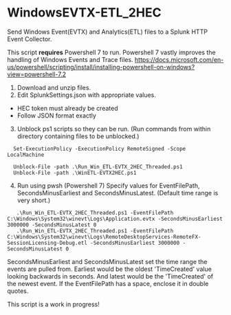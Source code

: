 # WindowsEVTX-ETL_2HEC
Send Windows Event(EVTX) and Analytics(ETL) files to a Splunk HTTP Event Collector.

This script **requires** Powershell 7 to run. Powershell 7 vastly improves the handling of Windows Events and Trace files. https://docs.microsoft.com/en-us/powershell/scripting/install/installing-powershell-on-windows?view=powershell-7.2

1. Download and unzip files.
2. Edit SplunkSettings.json with appropriate values.
  - HEC token must already be created
  - Follow JSON format exactly
3. Unblock ps1 scripts so they can be run. (Run commands from within directory containing files to be unblocked.)
```
  Set-ExecutionPolicy -ExecutionPolicy RemoteSigned -Scope LocalMachine

  Unblock-File -path .\Run_Win_ETL-EVTX_2HEC_Threaded.ps1
  Unblock-File -path .\WinETL-EVTX2HEC.ps1
```  
4. Run using pwsh (Powershell 7) Specify values for EventFilePath, SecondsMinusEarliest and SecondsMinusLatest. (Default time range is very short.)
```
   .\Run_Win_ETL-EVTX_2HEC_Threaded.ps1 -EventFilePath C:\Windows\System32\winevt\Logs\Application.evtx -SecondsMinusEarliest 3000000 -SecondsMinusLatest 0
   .\Run_Win_ETL-EVTX_2HEC_Threaded.ps1 -EventFilePath C:\Windows\System32\winevt\Logs\RemoteDesktopServices-RemoteFX-SessionLicensing-Debug.etl -SecondsMinusEarliest 3000000 -SecondsMinusLatest 0
```
SecondsMinusEarliest and SecondsMinusLatest set the time range the events are pulled from. Earliest would be the oldest 'TimeCreated' value looking backwards in seconds. And latest would be the 'TimeCreated' of the newest event. 
If the EventFilePath has a space, enclose it in double quotes.

This script is a work in progress!
